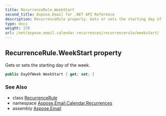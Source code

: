 ```yaml
---
title: RecurrenceRule.WeekStart
second_title: Aspose.Email for .NET API Reference
description: RecurrenceRule property. Gets or sets the starting day of the week
type: docs
weight: 170
url: /net/aspose.email.calendar.recurrences/recurrencerule/weekstart/
---
```

## RecurrenceRule.WeekStart property

Gets or sets the starting day of the week.

```csharp
public DayOfWeek WeekStart { get; set; }
```

### See Also

* class [RecurrenceRule](../)
* namespace [Aspose.Email.Calendar.Recurrences](../../recurrencerule/)
* assembly [Aspose.Email](../../../)


